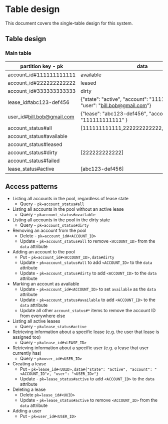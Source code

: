 # Table design
This document covers the single-table design for this system.

## Table design

### Main table
| partition key - pk          | data                                                                         |
| --------------------------- | ---------------------------------------------------------------------------- |
| account_id#111111111111     | available                                                                    |
| account_id#222222222222     | leased                                                                       |
| account_id#333333333333     | dirty                                                                        |
| lease_id#abc123-def456      | {"state": "active", "account": "111111111111", "user": "bill.bob@gmail.com"} |
| user_id#bill.bob@gmail.com  | {"lease": "abc123-def456", "account": "111111111111" }                       |
| account_status#all          | [111111111111,222222222222,333333333333]                                     |
| account_status#available    |                                                                              |
| account_status#leased       |                                                                              |
| account_status#dirty        | [222222222222]                                                               |
| account_status#failed       |                                                                              |
| lease_status#active         | [abc123-def456]                                                              |

## Access patterns
- Listing all accounts in the pool, regardless of lease state
  - Query - `pk=account_status#all`
- Listing all accounts in the pool without an active lease
  - Query - `pkaccount_status#available`
- Listing all accounts in the pool in the dirty state
  - Query - `pk=account_status#dirty`
- Removing an account from the pool
  - Delete - `pk=account_id#<ACCOUNT_ID>`
  - Update - `pk=account_status#all` to remove `<ACCOUNT_ID>` from the `data` attribute
- Adding an account to the pool
  - Put - `pk=account_id#<ACCOUNT_ID>,data#dirty`
  - Update - `pk=account_status#all` to add `<ACCOUNT_ID>` to the `data` attribute
  - Update - `pk=account_status#dirty` to add `<ACCOUNT_ID>` to the `data` attribute
- Marking an account as available
  - Update - `pk=account_id#<ACCOUNT_ID>` to set `available` as the `data` attribute
  - Update - `pk=account_status#available` to add `<ACCOUNT_ID>` to the `data` attribute
  - Update all other `account_status#*` items to remove the account ID from everywhere else
- Listing all active leases
  - Query - `pk=lease_status#active`
- Retrieving information about a specific lease (e.g. the user that lease is assigned too)
  - Query - `pk=lease_id#<LEASE_ID>`
- Retrieving information about a specific user (e.g. a lease that user currently has)
  - Query - `pk=user_id#<USER_ID>`
- Creating a lease
  - Put - `pk=lease_id#<UUID>,data#{"state": "active", "account": "<ACCOUNT_ID">, "user": "<USER_ID>"}`
  - Update - `pk=lease_status#active` to add `<ACCOUNT_ID>` to the `data` attribute
- Deleting a lease
  - Delete `pk=lease_id#<UUID>`
  - Update - `pk=lease_status#active` to remove `<ACCOUNT_ID>` from the `data` attribute
- Adding a user
  - Put - `pk=user_id#<USER_ID>`
